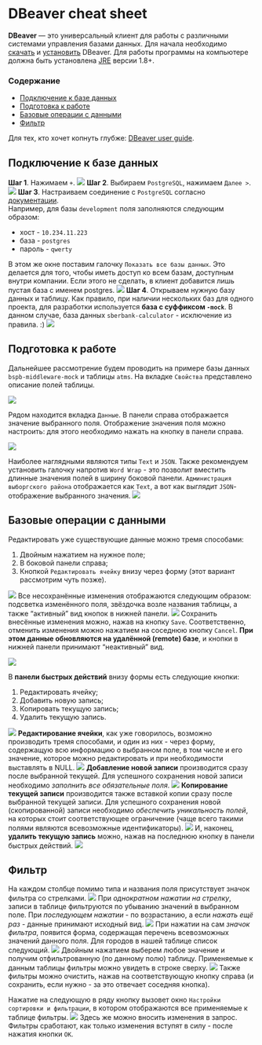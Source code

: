 # DBeaver cheat sheet
**DBeaver** — это универсальный клиент для работы с различными системами управления базами данных. Для начала необходимо [скачать](https://dbeaver.io/download/) и [установить](https://dbeaver.com/docs/wiki/Installation/) DBeaver. Для работы программы на компьютере должна быть установлена [JRE](https://www.oracle.com/technetwork/java/javase/downloads/jre8-downloads-2133155.html) версии 1.8+.

### Содержание
* [Подключение к базе данных](#Подключение-к-базе-данных)
* [Подготовка к работе](#Подготовка-к-работе)
* [Базовые операции с данными](#Базовые-операции-с-данными)
* [Фильтр](#Фильтр)

Для тех, кто хочет копнуть глубже: [DBeaver user guide](https://dbeaver.com/docs/wiki/).<br>

## Подключение к базе данных
**Шаг 1**. Нажимаем `+`.
![](./images/dbeaverCheatSheet/connectBase.png)
**Шаг 2**. Выбираем `PostgreSQL`, нажимаем `Далее >`.
![](./images/dbeaverCheatSheet/connectPostgres.png)
**Шаг 3**. Настраиваем соединение с `PostgreSQL` согласно [документации](../services.md).<br>
Например, для базы `development` поля заполняются следующим образом:
* хост - `10.234.11.223`
* база - `postgres`
* пароль - `qwerty`

В этом же окне поставим галочку `Показать все базы данных`. Это делается для того, чтобы иметь доступ ко всем базам, доступным внутри компании. Если этого не сделать, в клиент добавится лишь пустая база с именем postgres.
![](./images/dbeaverCheatSheet/connectSetup.png)
**Шаг 4**. Открываем нужную базу данных и таблицу.
Как правило, при наличии нескольких баз для одного проекта, для разработки используется **база с суффиксом `-mock`**. В данном случае, база данных `sberbank-calculator` - исключение из правила. :)
![](./images/dbeaverCheatSheet/connectResult.png)

## Подготовка к работе
Дальнейшее рассмотрение будем проводить на примере базы данных `bspb-middleware-mock` и таблицы `atms`.
На вкладке `Свойства` представлено описание полей таблицы.

![](./images/dbeaverCheatSheet/prepareProperties.png)

Рядом находится вкладка `Данные`. В панели справа отображается значение выбранного поля. Отображение значения поля можно настроить: для этого необходимо нажать на кнопку в панели справа.

![](./images/dbeaverCheatSheet/prepareDataText.png)

Наиболее наглядными являются типы `Text` и `JSON`. Также рекомендуем установить галочку напротив `Word Wrap` - это позволит вместить длинные значения полей в ширину боковой панели. 
`Администрация выборгского района` отображается как `Text`, а вот как выглядит `JSON`-отображение выбранного значения.
![](./images/dbeaverCheatSheet/prepareDataJson.png)

## Базовые операции с данными
Редактировать уже существующие данные можно тремя способами: 
1. Двойным нажатием на нужное поле;
2. В боковой панели справа;
3. Кнопкой `Редактировать ячейку` внизу через форму (этот вариант рассмотрим чуть позже).

![](./images/dbeaverCheatSheet/operationsEdit1.png)
Все несохранённые изменения отображаются следующим образом: подсветка изменённого поля, звёздочка возле названия таблицы, а также “активный” вид кнопок в нижней панели.
![](./images/dbeaverCheatSheet/operationsEdit2.png)
Сохранить внесённые изменения можно, нажав на кнопку `Save`. Соответственно, отменить изменения можно нажатием на соседнюю кнопку `Cancel`. **При этом данные обновляются на удалённой (remote) базе**, и кнопки в нижней панели принимают “неактивный” вид.

![](./images/dbeaverCheatSheet/operationsEdit3.png)

В **панели быстрых действий** внизу формы есть следующие кнопки:
1. Редактировать ячейку;
2. Добавить новую запись;
3. Копировать текущую запись;
4. Удалить текущую запись.

![](./images/dbeaverCheatSheet/quickActionsAll.png)
**Редактирование ячейки**, как уже говорилось, возможно производить тремя способами, и один из них - через форму, содержащую всю информацию о выбранном поле, в том числе и его значение, которое можно редактировать и при необходимости выставлять в NULL.
![](./images/dbeaverCheatSheet/quickActionsEdit.png)
**Добавление новой записи** производится сразу после выбранной текущей. Для успешного сохранения новой записи необходимо *заполнить все обязательные поля*.
![](./images/dbeaverCheatSheet/quickActionsAdd.png)
**Копирование текущей записи** производится также вставкой копии сразу после выбранной текущей записи. Для успешного сохранения новой (скопированной) записи необходимо *обеспечить уникальность полей*, на которых стоит соответствующее ограничение (чаще всего такими полями являются всевозможные идентификаторы).
![](./images/dbeaverCheatSheet/quickActionsCopy.png)
И, наконец, **удалить текущую запись** можно, нажав на последнюю кнопку в панели быстрых действий.
![](./images/dbeaverCheatSheet/quickActionsDelete.png)

## Фильтр
На каждом столбце помимо типа и названия поля присутствует значок фильтра со стрелками.
![](./images/dbeaverCheatSheet/filter1.png)
При *однократном нажатии на стрелку*, записи в таблице фильтруются по убыванию значений в выбранном поле. При *последующем нажатии* - по возрастанию, а если *нажать ещё раз* - данные принимают исходный вид.
![](./images/dbeaverCheatSheet/filter2.png)
При нажатии на сам *значок фильтра*, появится форма, содержащая перечень всевозможных значений данного поля. Для городов в нашей таблице список следующий.
![](./images/dbeaverCheatSheet/filter3.png)
Двойным нажатием выберем любое значение и получим отфильтрованную (по данному полю) таблицу.
Применяемые к данным таблицы фильтры можно увидеть в строке сверху.
![](./images/dbeaverCheatSheet/filter4.png)
Также фильтры можно очистить, нажав на соответствующую кнопку справа (и сохранить, если нужно - за это отвечает соседняя кнопка).

Нажатие на следующую в ряду кнопку вызовет окно `Настройки сортировки и фильтрации`, в котором отображаются все применяемые к таблице фильтры.
![](./images/dbeaverCheatSheet/filter5.png)
Здесь же можно вносить изменения в запрос. Фильтры сработают, как только изменения вступят в силу - после нажатия кнопки `ОК`.

